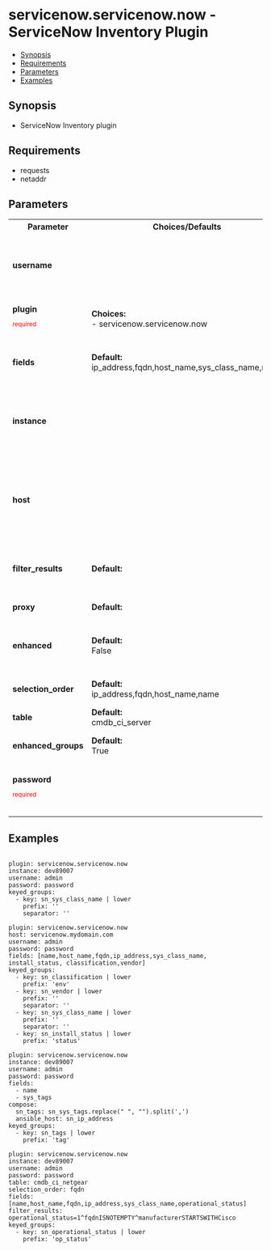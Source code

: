 servicenow.servicenow.now - ServiceNow Inventory Plugin
====================================
- [Synopsis](Synopsis)
- [Requirements](Requirements)
- [Parameters](Parameters)
- [Examples](Examples)

## Synopsis
- ServiceNow Inventory plugin

## Requirements
- requests
- netaddr

## Parameters

<table>
<tr>
<th> Parameter </th>
<th> Choices/Defaults </th>
<th> Configuration </th>
<th> Comments </th>
</tr>
<tr>
<td><b>username</b></br>
</td>
<td></td>
<td><b>env:</b><br>
-   name: SN_USERNAME
</td>
<td>  Name of user for connection to ServiceNow.  If the value is not specified, the value of environment variable C(SN_USERNAME) will be used instead.  </td>
</tr>
<tr>
<td><b>plugin</b></br>
<p style="color:red;font-size:75%">required</p></td>
<td><b>Choices:</b><br>
- servicenow.servicenow.now
</td>
<td></td>
<td> The name of the ServiceNow Inventory Plugin, this should always be 'servicenow.servicenow.now'. </td>
</tr>
<tr>
<td><b>fields</b></br>
</td>
<td><b>Default:</b><br> 
ip_address,fqdn,host_name,sys_class_name,name</td>
<td></td>
<td> Comma seperated string providing additional table columns to add as host vars to each inventory host. </td>
</tr>
<tr>
<td><b>instance</b></br>
</td>
<td></td>
<td><b>env:</b><br>
-   name: SN_INSTANCE
</td>
<td>  The ServiceNow instance name, without the domain, service-now.com.  If the value is not specified in the task, the value of environment variable C(SN_INSTANCE) will be used instead.  </td>
</tr>
<tr>
<td><b>host</b></br>
</td>
<td></td>
<td><b>env:</b><br>
-   name: SN_HOST
</td>
<td>  The ServiceNow hostname.  This value is FQDN for ServiceNow host.  If the value is not specified in the task, the value of environment variable C(SN_HOST) will be used instead.  Mutually exclusive with C(instance).  </td>
</tr>
<tr>
<td><b>filter_results</b></br>
</td>
<td><b>Default:</b><br> 
</td>
<td></td>
<td> Filter results with sysparm_query encoded query string syntax. Operators available for filters and queries found <a href="https://docs.servicenow.com/search?q=Available+Filters+Queries">here</a>. </td>
</tr>
<tr>
<td><b>proxy</b></br>
</td>
<td><b>Default:</b><br> 
</td>
<td></td>
<td> Proxy server to use for requests to ServiceNow. </td>
</tr>
<tr>
<td><b>enhanced</b></br>
</td>
<td><b>Default:</b><br> 
False</td>
<td></td>
<td> enable enhanced inventory which provides relationship information from CMDB. Requires installation of Update Set. </td>
</tr>
<tr>
<td><b>selection_order</b></br>
</td>
<td><b>Default:</b><br> 
ip_address,fqdn,host_name,name</td>
<td></td>
<td> Comma seperated string providing ability to define selection preference order. </td>
</tr>
<tr>
<td><b>table</b></br>
</td>
<td><b>Default:</b><br> 
cmdb_ci_server</td>
<td></td>
<td> The ServiceNow table to query </td>
</tr>
<tr>
<td><b>enhanced_groups</b></br>
</td>
<td><b>Default:</b><br> 
True</td>
<td></td>
<td> enable enhanced groups from CMDB relationships. Only used if enhanced is enabled. </td>
</tr>
<tr>
<td><b>password</b></br>
<p style="color:red;font-size:75%">required</p></td>
<td></td>
<td><b>env:</b><br>
-   name: SN_PASSWORD
</td>
<td>  Password for username.  If the value is not specified, the value of environment variable C(SN_PASSWORD) will be used instead.  </td>
</tr>
</table>

## Examples
```

plugin: servicenow.servicenow.now
instance: dev89007
username: admin
password: password
keyed_groups:
  - key: sn_sys_class_name | lower
    prefix: ''
    separator: ''

plugin: servicenow.servicenow.now
host: servicenow.mydomain.com
username: admin
password: password
fields: [name,host_name,fqdn,ip_address,sys_class_name, install_status, classification,vendor]
keyed_groups:
  - key: sn_classification | lower
    prefix: 'env'
  - key: sn_vendor | lower
    prefix: ''
    separator: ''
  - key: sn_sys_class_name | lower
    prefix: ''
    separator: ''
  - key: sn_install_status | lower
    prefix: 'status'

plugin: servicenow.servicenow.now
instance: dev89007
username: admin
password: password
fields:
  - name
  - sys_tags
compose:
  sn_tags: sn_sys_tags.replace(" ", "").split(',')
  ansible_host: sn_ip_address
keyed_groups:
  - key: sn_tags | lower
    prefix: 'tag'

plugin: servicenow.servicenow.now
instance: dev89007
username: admin
password: password
table: cmdb_ci_netgear
selection_order: fqdn
fields: [name,host_name,fqdn,ip_address,sys_class_name,operational_status]
filter_results: operational_status=1^fqdnISNOTEMPTY^manufacturerSTARTSWITHCisco
keyed_groups:
  - key: sn_operational_status | lower
    prefix: 'op_status'

```
